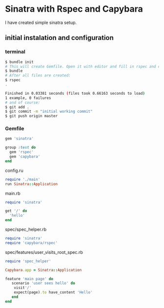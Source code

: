 # Sinatra with Rspec and Capybara

I have created simple sinatra setup.

## initial instalation and configuration

### terminal

```bash
$ bundle init
# This will create Gemfile. Open it with editor and fill in rspec and capybara
$ bundle
# After all files are created:
$ rspec
.

Finished in 0.03381 seconds (files took 0.66163 seconds to load)
1 example, 0 failures
# and of course:
$ git add .
$ git commit -m "initial working commit"
$ git push origin master
```

### Gemfile
```ruby
gem 'sinatra'

group :test do
  gem 'rspec'
  gem 'capybara'
end
```

config.ru
```ruby
require './main'
run Sinatra::Application
```
main.rb
```ruby
require 'sinatra'

get '/' do
  'hello'
end
```
spec/spec_helper.rb
```ruby
require 'sinatra'
require 'capybara/rspec'
```
spec/features/user_visits_root_spec.rb
```ruby
require 'spec_helper'

Capybara.app = Sinatra::Application

feature 'main page' do
   scenario 'user sees hello' do
    visit'/'
    expect(page).to have_content 'Hello'
   end
end
```
